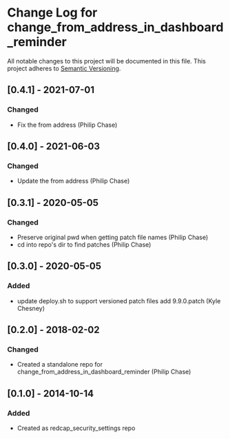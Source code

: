 # Change Log for change_from_address_in_dashboard_reminder

All notable changes to this project will be documented in this file.
This project adheres to [Semantic Versioning](http://semver.org/).


## [0.4.1] - 2021-07-01
### Changed
- Fix the from address (Philip Chase)


## [0.4.0] - 2021-06-03
### Changed
- Update the from address (Philip Chase)


## [0.3.1] - 2020-05-05
### Changed
- Preserve original pwd when getting patch file names (Philip Chase)
- cd into repo's dir to find patches (Philip Chase)


## [0.3.0] - 2020-05-05
### Added
- update deploy.sh to support versioned patch files add 9.9.0.patch (Kyle Chesney)


## [0.2.0] - 2018-02-02
### Changed
- Created a standalone repo for change_from_address_in_dashboard_reminder (Philip Chase)


## [0.1.0] - 2014-10-14
### Added
- Created as redcap_security_settings repo
